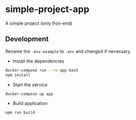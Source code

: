 # simple-project-app

A simple project (only fron-end)

## Development

Rename the `.env.example` to `.env` and changed if necessary.

* Install the dependencies

```bash
docker-compose run --rm app bash
npm install
```

* Start the service

```bash
docker-compose up app
```

* Build application

```bash
npm run build
```